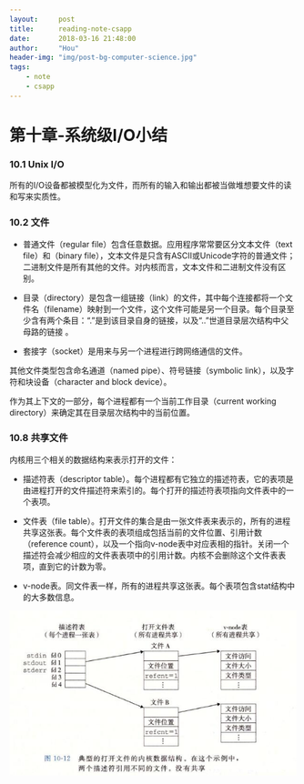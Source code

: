 ```yaml
---
layout:     post
title:      reading-note-csapp
date:       2018-03-16 21:48:00
author:     "Hou"
header-img: "img/post-bg-computer-science.jpg"
tags:
    - note
    - csapp
---
```

第十章-系统级I/O小结
============

### 10.1 Unix I/O

所有的I/O设备都被模型化为文件，而所有的输入和输出都被当做堆想要文件的读和写来实质性。


### 10.2 文件

- 普通文件（regular file）包含任意数据。应用程序常常要区分文本文件（text file）和（binary file），文本文件是只含有ASCII或Unicode字符的普通文件；二进制文件是所有其他的文件。对内核而言，文本文件和二进制文件没有区别。

- 目录（directory）是包含一组链接（link）的文件，其中每个连接都将一个文件名（filename）映射到一个文件，这个文件可能是另一个目录。每个目录至少含有两个条目：“.”是到该目录自身的链接，以及“..”世道目录层次结构中父母路的链接 。

- 套接字（socket）是用来与另一个进程进行跨网络通信的文件。

其他文件类型包含命名通道（named pipe）、符号链接（symbolic link），以及字符和块设备（character and block device）。

作为其上下文的一部分，每个进程都有一个当前工作目录（current working directory）来确定其在目录层次结构中的当前位置。


### 10.8 共享文件

内核用三个相关的数据结构来表示打开的文件：

- 描述符表（descriptor table）。每个进程都有它独立的描述符表，它的表项是由进程打开的文件描述符来索引的。每个打开的描述符表项指向文件表中的一个表项。

- 文件表（file table）。打开文件的集合是由一张文件表来表示的，所有的进程共享这张表。每个文件表的表项组成包括当前的文件位置、引用计数（reference count），以及一个指向v-node表中对应表相的指针。关闭一个描述符会减少相应的文件表表项中的引用计数。内核不会删除这个文件表表项，直到它的计数为零。

- v-node表。同文件表一样，所有的进程共享这张表。每个表项包含stat结构中的大多数信息。

![](/img/post/post-2018-02-28-46.jpg)


